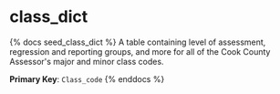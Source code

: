 # class_dict

{% docs seed_class_dict %}
A table containing level of assessment, regression and reporting groups, and
more for all of the Cook County Assessor's major and minor class codes.

**Primary Key**: `Class_code`
{% enddocs %}
